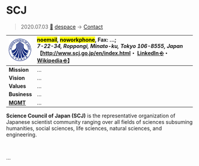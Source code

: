 # SCJ
> 2020.07.03 [🚀](../../../index/index.md) [despace](../index.md) → [Contact](../contact.md)

|[![](../f/contact/s/scj_logo1_thumb.webp)](../f/contact/s/scj_logo1.webp)|<mark>noemail</mark>, <mark>noworkphone</mark>, Fax: …;<br> *7-22-34, Roppongi, Minato-ku, Tokyo 106-8555, Japan*<br> 【<http://www.scj.go.jp/en/index.html>・ [LinkedIn ⎆](https://www.linkedin.com/company/science-council-of-japan/about/)・ [Wikipedia ⎆](https://en.wikipedia.org/wiki/Science_Council_of_Japan)】|
|:-|:-|
|**Mission**|…|
|**Vision**|…|
|**Values**|…|
|**Business**|…|
|**[MGMT](../mgmt.md)**|…|

**Science Council of Japan (SCJ)** is the representative organization of Japanese scientist community ranging over all fields of sciences subsuming humanities, social sciences, life sciences, natural sciences, and engineering.

<p style="page-break-after:always"> </p>

…

